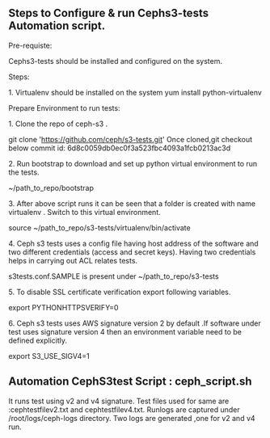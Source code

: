 ﻿## Steps to Configure & run Cephs3-tests Automation script.

Pre-requiste:

Cephs3-tests should be installed and configured on the system.

Steps:

1\. Virtualenv should be installed on the system
   yum install python-virtualenv

Prepare Environment to run tests:

1\. Clone the repo of ceph-s3 .

   git clone 'https://github.com/ceph/s3-tests.git'
   Once cloned,git checkout below commit id:
   6d8c0059db0ec0f3a523fbc4093a1fcb0213ac3d 

2\. Run bootstrap to download and set up python virtual environment to run the tests.

   ~/path_to_repo/bootstrap

3\. After above script runs it can be seen that a folder is created with name virtualenv . Switch to this virtual environment.

   source ~/path_to_repo/s3-tests/virtualenv/bin/activate

4\. Ceph s3 tests uses a config file having host address of the software and two different credentials (access and secret keys). 
   Having two credentials helps in carrying out ACL relates tests.

   s3tests.conf.SAMPLE is present under ~/path_to_repo/s3-tests

5\. To disable SSL certificate verification export following variables.

   export PYTHONHTTPSVERIFY=0

6\. Ceph s3 tests uses AWS signature version 2 by default .If software under test uses signature version 4 then an environment variable need to be defined explicitly.

   export S3_USE_SIGV4=1

## Automation CephS3test Script : ceph_script.sh

 It runs test using v2 and v4 signature.
 Test files used for same are :cephtestfilev2.txt and cephtestfilev4.txt.
 Runlogs are captured under /root/logs/ceph-logs directory.
 Two logs are generated ,one for v2 and v4 run.
